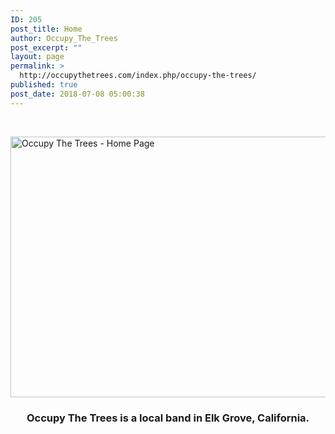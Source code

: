 ```yaml
---
ID: 205
post_title: Home
author: Occupy_The_Trees
post_excerpt: ""
layout: page
permalink: >
  http://occupythetrees.com/index.php/occupy-the-trees/
published: true
post_date: 2018-07-08 05:00:38
---
```

&nbsp;

<img class="wp-image-203 aligncenter" src="https://occupythetrees.com/wp-content/uploads/2018/07/Untitled-image-2-1-300x169.jpg" alt="Occupy The Trees - Home Page" width="740" height="417" />
<h3 style="text-align: center;">Occupy The Trees is a local band in Elk Grove, California.</h3>
&nbsp;

&nbsp;

&nbsp;

&nbsp;